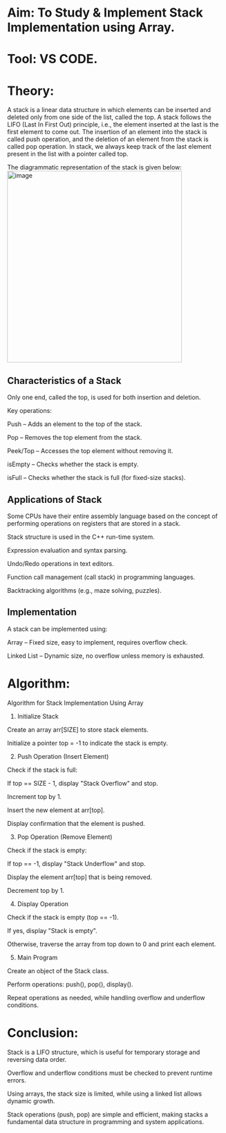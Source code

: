 # Aim: To Study & Implement Stack Implementation using Array.

# Tool: VS CODE.

# Theory: 

A stack is a linear data structure in which elements can be inserted and deleted only from one side of the list, called the top. A stack follows the LIFO (Last In First Out) principle, i.e., the element inserted at the last is the first element to come out. The insertion of an element into the stack is called push operation, and the deletion of an element from the stack is called pop operation. In stack, we always keep track of the last element present in the list with a pointer called top.

The diagrammatic representation of the stack is given below: 
<img width="404" height="443" alt="image" src="https://github.com/user-attachments/assets/a7d15fd6-91be-4dd6-923b-b978ca508e67" />

## Characteristics of a Stack

Only one end, called the top, is used for both insertion and deletion.

Key operations:

Push – Adds an element to the top of the stack.

Pop – Removes the top element from the stack.

Peek/Top – Accesses the top element without removing it.

isEmpty – Checks whether the stack is empty.

isFull – Checks whether the stack is full (for fixed-size stacks).

## Applications of Stack

Some CPUs have their entire assembly language based on the concept of performing operations on registers that are stored in a stack.

Stack structure is used in the C++ run-time system.

Expression evaluation and syntax parsing.

Undo/Redo operations in text editors.

Function call management (call stack) in programming languages.

Backtracking algorithms (e.g., maze solving, puzzles).

## Implementation

A stack can be implemented using:

Array – Fixed size, easy to implement, requires overflow check.

Linked List – Dynamic size, no overflow unless memory is exhausted.

# Algorithm:

Algorithm for Stack Implementation Using Array
1. Initialize Stack

Create an array arr[SIZE] to store stack elements.

Initialize a pointer top = -1 to indicate the stack is empty.

2. Push Operation (Insert Element)

Check if the stack is full:

If top == SIZE - 1, display "Stack Overflow" and stop.

Increment top by 1.

Insert the new element at arr[top].

Display confirmation that the element is pushed.

3. Pop Operation (Remove Element)

Check if the stack is empty:

If top == -1, display "Stack Underflow" and stop.

Display the element arr[top] that is being removed.

Decrement top by 1.

4. Display Operation

Check if the stack is empty (top == -1).

If yes, display "Stack is empty".

Otherwise, traverse the array from top down to 0 and print each element.

5. Main Program

Create an object of the Stack class.

Perform operations: push(), pop(), display().

Repeat operations as needed, while handling overflow and underflow conditions.

# Conclusion:

Stack is a LIFO structure, which is useful for temporary storage and reversing data order.

Overflow and underflow conditions must be checked to prevent runtime errors.

Using arrays, the stack size is limited, while using a linked list allows dynamic growth.

Stack operations (push, pop) are simple and efficient, making stacks a fundamental data structure in programming and system applications.
